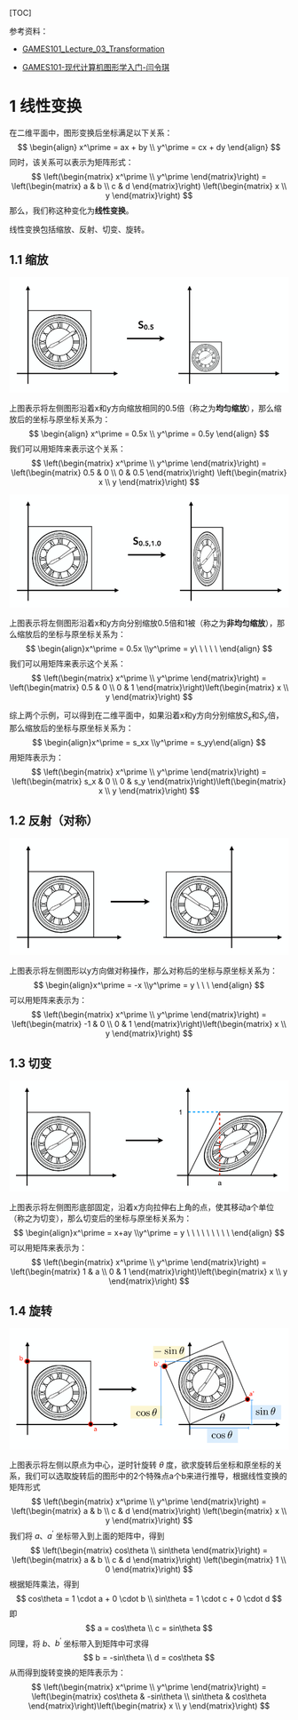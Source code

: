[TOC]

参考资料：

- [GAMES101_Lecture_03_Transformation](./resources/GAMES101/GAMES101_Lecture_03_Transformation.pdf)

- [GAMES101-现代计算机图形学入门-闫令琪](https://www.bilibili.com/video/BV1X7411F744?p=3)



# 1 线性变换

在二维平面中，图形变换后坐标满足以下关系：
$$
\begin{align}
x^\prime = ax + by \\
y^\prime = cx + dy
\end{align}
$$
同时，该关系可以表示为矩阵形式：
$$
\left(\begin{matrix} x^\prime \\ y^\prime \end{matrix}\right) = 
\left(\begin{matrix} a & b \\ c & d \end{matrix}\right)
\left(\begin{matrix} x \\ y \end{matrix}\right)
$$
那么，我们称这种变化为**线性变换**。



线性变换包括缩放、反射、切变、旋转。



## 1.1 缩放



![](./resources/images/2.1.png)

上图表示将左侧图形沿着x和y方向缩放相同的0.5倍（称之为**均匀缩放**），那么缩放后的坐标与原坐标关系为：
$$
\begin{align}
x^\prime = 0.5x \\
y^\prime = 0.5y
\end{align}
$$
我们可以用矩阵来表示这个关系：
$$
\left(\begin{matrix} x^\prime \\ y^\prime \end{matrix}\right) = 
\left(\begin{matrix} 0.5 & 0 \\ 0 & 0.5 \end{matrix}\right)
\left(\begin{matrix} x \\ y \end{matrix}\right)
$$


![](./resources/images/2.2.png)

上图表示将左侧图形沿着x和y方向分别缩放0.5倍和1被（称之为**非均匀缩放**），那么缩放后的坐标与原坐标关系为：
$$
\begin{align}x^\prime = 0.5x \\y^\prime = y\ \ \ \ \ \end{align}
$$
我们可以用矩阵来表示这个关系：
$$
\left(\begin{matrix} x^\prime \\ y^\prime \end{matrix}\right) = \left(\begin{matrix} 0.5 & 0 \\ 0 & 1 \end{matrix}\right)\left(\begin{matrix} x \\ y \end{matrix}\right)
$$


综上两个示例，可以得到在二维平面中，如果沿着x和y方向分别缩放$S_x$和$S_y$倍，那么缩放后的坐标与原坐标关系为：
$$
\begin{align}x^\prime = s_xx \\y^\prime = s_yy\end{align}
$$
用矩阵表示为：
$$
\left(\begin{matrix} x^\prime \\ y^\prime \end{matrix}\right) = \left(\begin{matrix} s_x & 0 \\ 0 & s_y \end{matrix}\right)\left(\begin{matrix} x \\ y \end{matrix}\right)
$$


## 1.2 反射（对称）

![](./resources/images/2.3.png)

上图表示将左侧图形以y方向做对称操作，那么对称后的坐标与原坐标关系为：
$$
\begin{align}x^\prime = -x \\y^\prime = y \ \ \ \end{align}
$$
可以用矩阵来表示为：
$$
\left(\begin{matrix} x^\prime \\ y^\prime \end{matrix}\right) = \left(\begin{matrix} -1 & 0 \\ 0 & 1 \end{matrix}\right)\left(\begin{matrix} x \\ y \end{matrix}\right)
$$


## 1.3 切变

![](./resources/images/2.4.png)

上图表示将左侧图形底部固定，沿着x方向拉伸右上角的点，使其移动a个单位（称之为切变），那么切变后的坐标与原坐标关系为：
$$
\begin{align}x^\prime = x+ay \\y^\prime = y \ \ \ \ \ \ \ \ \ \end{align}
$$
可以用矩阵来表示为：
$$
\left(\begin{matrix} x^\prime \\ y^\prime \end{matrix}\right) = \left(\begin{matrix} 1 & a \\ 0 & 1 \end{matrix}\right)\left(\begin{matrix} x \\ y \end{matrix}\right)
$$


## 1.4 旋转

![](./resources/images/2.6.png)

上图表示将左侧以原点为中心，逆时针旋转 $\theta$ 度，欲求旋转后坐标和原坐标的关系，我们可以选取旋转后的图形中的2个特殊点a个b来进行推导，根据线性变换的矩阵形式
$$
\left(\begin{matrix} x^\prime \\ y^\prime \end{matrix}\right) = 
\left(\begin{matrix} a & b \\ c & d \end{matrix}\right)
\left(\begin{matrix} x \\ y \end{matrix}\right)
$$
我们将 $a$、$a^\prime$ 坐标带入到上面的矩阵中，得到
$$
\left(\begin{matrix} cos\theta \\ sin\theta \end{matrix}\right) = 
\left(\begin{matrix} a & b \\ c & d \end{matrix}\right)
\left(\begin{matrix} 1 \\ 0 \end{matrix}\right)
$$
根据矩阵乘法，得到
$$
cos\theta = 1 \cdot a + 0 \cdot b \\
sin\theta = 1 \cdot c + 0 \cdot d
$$
即
$$
a = cos\theta \\
c = sin\theta
$$
同理，将 $b$、$b^\prime$ 坐标带入到矩阵中可求得
$$
b = -sin\theta \\
d = cos\theta
$$
从而得到旋转变换的矩阵表示为：
$$
\left(\begin{matrix} x^\prime \\ y^\prime \end{matrix}\right) = \left(\begin{matrix} cos\theta & -sin\theta \\ sin\theta & cos\theta \end{matrix}\right)\left(\begin{matrix} x \\ y \end{matrix}\right)
$$
